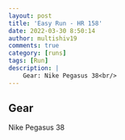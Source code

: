 ```yaml
---
layout: post
title: 'Easy Run - HR 158'
date: 2022-03-30 8:50:14
author: multishiv19
comments: true
category: [runs]
tags: [Run]
description: |
    Gear: Nike Pegasus 38<br/>
---
```


## Gear
Nike Pegasus 38



<div width='100%' class='strava-embed-placeholder' data-embed-type='activity' data-embed-id='6908509632'></div>
<script src='https://strava-embeds.com/embed.js'></script>
